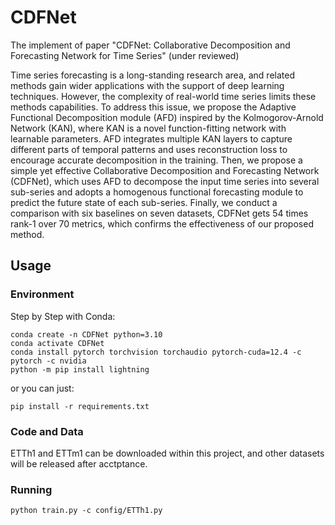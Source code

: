 # CDFNet

The implement of paper "CDFNet: Collaborative Decomposition and Forecasting Network for Time Series" (under reviewed)

  Time series forecasting is a long-standing research area, and related methods gain wider applications with the support of deep learning techniques. However, the complexity of real-world time series limits these methods capabilities. To address this issue, we propose the Adaptive Functional Decomposition module (AFD) inspired by the Kolmogorov-Arnold Network (KAN), where KAN is a novel function-fitting network with learnable parameters. AFD integrates multiple KAN layers to capture different parts of temporal patterns and uses reconstruction loss to encourage accurate decomposition in the training. Then, we propose a simple yet effective Collaborative
Decomposition and Forecasting Network (CDFNet), which uses AFD to decompose the input time series into several sub-series and adopts a homogenous functional forecasting module to predict the future state of each sub-series. Finally, we conduct a comparison with six baselines on seven datasets, CDFNet gets 54 times rank-1 over 70 metrics, which confirms the effectiveness of our proposed method.

## Usage

### Environment

Step by Step with Conda:
```shell
conda create -n CDFNet python=3.10
conda activate CDFNet
conda install pytorch torchvision torchaudio pytorch-cuda=12.4 -c pytorch -c nvidia
python -m pip install lightning
```

or you can just:
```shell
pip install -r requirements.txt
```

### Code and Data
ETTh1 and ETTm1 can be downloaded within this project, and other datasets will be released after acctptance.

### Running
```shell
python train.py -c config/ETTh1.py
```
